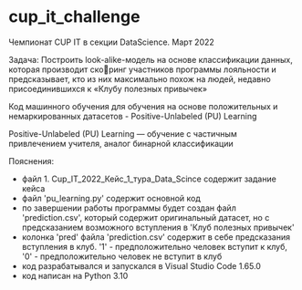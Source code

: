 # cup_it_challenge
Чемпионат CUP IT в секции DataScience. Март 2022

Задача: Построить look-alike-модель на основе классификации данных, которая производит скоринг участников программы лояльности и предсказывает, кто из них максимально похож 
на людей, недавно присоединившихся к «Клубу полезных привычек»

Код машинного обучения для обучения на основе положительных и немаркированных датасетов - Positive-Unlabeled (PU) Learning

Positive-Unlabeled (PU) Learning — обучение с частичным привлечением учителя, аналог бинарной классификации

Пояснения:
- файл 1. Cup_IT_2022_Кейс_1_тура_Data_Scince содержит задание кейса
- файл 'pu_learning.py' содержит основной код
- по завершении работы программы будет создан файл 'prediction.csv', который содержит оригинальный датасет, но с предсказанием возможного вступления в 'Клуб полезных привычек'
- колонка 'pred' файла 'prediction.csv' содержит в себе предсказания вступления в клуб. '1' - предположительно человек вступит к клуб, '0' - предположительно человек не вступит в клуб
- код разрабатывался и запускался в Visual Studio Code 1.65.0
- код написан на Python 3.10
